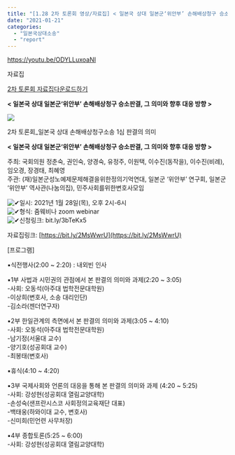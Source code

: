 ```yaml
---
title: "[1.28 2차 토론회 영상/자료집] < 일본국 상대 일본군‘위안부’ 손해배상청구 승소판결, 그 의미와 향후 대응 방향 >"
date: "2021-01-21"
categories: 
  - "일본국상대소송"
  - "report"
---
```


https://youtu.be/ODYLLuxoaNI

자료집

[2차 토론회 자료집](http://womenandwar.net/kr/wp-content/uploads/2021/01/2차-토론회-자료집.pdf)[다운로드하기](http://womenandwar.net/kr/wp-content/uploads/2021/01/2차-토론회-자료집.pdf)

**< 일본국 상대 일본군‘위안부’ 손해배상청구 승소판결, 그 의미와 향후 대응 방향 >**

![](http://womenandwar.net/kr/wp-content/uploads/2021/01/웹자보2차토론회_최종-724x1024.jpg)

2차 토론회\_일본국 상대 손해배상청구소송 1심 판결의 의미

**< 일본국 상대 일본군‘위안부’ 손해배상청구 승소판결, 그 의미와 향후 대응 방향 >**

주최: 국회의원 정춘숙, 권인숙, 양경숙, 유정주, 이원택, 이수진(동작을), 이수진(비례), 임오경, 장경태, 최혜영  
주관: (재)일본군성노예제문제해결을위한정의기억연대, 일본군 ‘위안부’ 연구회, 일본군 ‘위안부’ 역사관(나눔의집), 민주사회를위한변호사모임

![✔](https://static.xx.fbcdn.net/images/emoji.php/v9/t51/1/16/2714.png)일시: 2021년 1월 28일(목), 오후 2시-6시  
![✔](https://static.xx.fbcdn.net/images/emoji.php/v9/t51/1/16/2714.png)형식: 줌웨비나 zoom webinar  
![✔](https://static.xx.fbcdn.net/images/emoji.php/v9/t51/1/16/2714.png)신청링크: bit.ly/3bTeKx5

자료집링크: [https://bit.ly/2MsWwrU](https://bit.ly/2MsWwrU)

\[프로그램\]

▪식전행사(2:00 ~ 2:20) : 내외빈 인사

▪1부 사법과 시민권의 관점에서 본 판결의 의미와 과제(2:20 ~ 3:05)  
\-사회: 오동석(아주대 법학전문대학원)  
\-이상희(변호사, 소송 대리인단)  
\-김소라(젠더연구자)

▪2부 한일관계의 측면에서 본 판결의 의미와 과제(3:05 ~ 4:10)  
\-사회: 오동석(아주대 법학전문대학원)  
\-남기정(서울대 교수)  
\-양기호(성공회대 교수)  
\-최봉태(변호사)

▪휴식(4:10 ~ 4:20)

▪3부 국제사회와 언론의 대응을 통해 본 판결의 의미와 과제 (4:20 ~ 5:25)  
\-사회: 강성현(성공회대 열림교양대학)  
\-손성숙(샌프란시스코 사회정의교육재단 대표)  
\-백태웅(하와이대 교수, 변호사)  
\-신미희(민언련 사무처장)

▪4부 종합토론(5:25 ~ 6:00)  
\-사회: 강성현(성공회대 열림교양대학)
